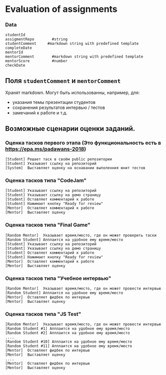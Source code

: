 # Evaluation of assignments

### Data
```
studentId           
assigmentRepo        #string
studentComment     #markdown string with predefined template
completeDate
mentorId
mentorComment        #markdown string with predefined template
mentorScore          #number 
checkDate
```

## Поля `studentComment` и `mentorComment`
Хранят markdown. Могут быть использованны, например, для:
   - указания темы презентации студентов
   - сохранения результатов интервью / тестов
   - замечаний к работе и т.д.

## Возможные сценарии оценки заданий.


### Оценка тасков первого этапа (Это функциональность есть в https://epa.ms/padawans-2018)
```
[Student] Решает таск в своём public репозитории
[Student] Указывает ссылку на репозиторий
[System]  Выставляет оценку на оснавании выполенния юнит тестов
```

### Оценка тасков типа "CodeJam"
```
[Student] Указывает ссылку на репозиторий
[Student] Указывает ссылку на демо страницу
[Student] Оставляет комментарий к работе
[Student] Нажимает кнопку "Ready for review"
[Mentor]  Оставляет комментарий к работе
[Mentor]  Выставляет оценку
```
### Оценка тасков типа "Final Game"
```
[Random Mentor]  Указывает время/место, где он может проверить таски
[Random Student] Апплаится на удобное ему время/место
[Student] Указывает ссылку на репозиторий
[Student] Указывает ссылку на демо страницу
[Student] Оставляет комментарий к работе
[Student] Нажимает кнопку "Ready for review"
[Mentor]  Оставляет комментарий к работе
[Mentor]  Выставляет оценку
```
### Оценка тасков типа "Учебное интервью"
```
[Random Mentor]  Указывает время/место, где он может провести интервью
[Random Student] Апплаится на удобное ему время/место
[Mentor]  Оставляет фидбек по интервью
[Mentor]  Выставляет оценку
```
### Оценка тасков типа "JS Test"
```
[Random Mentor]  Указывает время/место, где он может провести интервью
[Random Student #1] Апплаится на удобное ему время/место
[Random Student #2] Апплаится на удобное ему время/место
....
[Random Student #10] Апплаится на удобное ему время/место
[Random Student #11] Апплаится на удобное ему время/место
[Mentor]  Оставляет фидбек по интервью
[Mentor]  Выставляет оценку
....
[Mentor]  Оставляет фидбек по интервью
[Mentor]  Выставляет оценку
```
